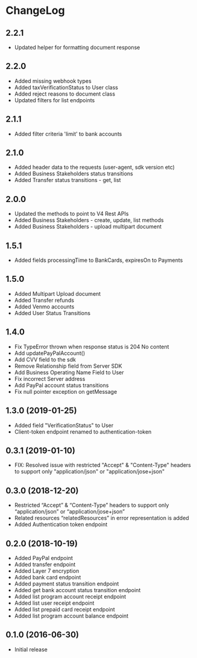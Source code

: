 ChangeLog
=========
2.2.1
-------------------
- Updated helper for formatting document response

2.2.0
-------------------
- Added missing webhook types
- Added taxVerificationStatus to User class
- Added reject reasons to document class
- Updated filters for list endpoints

2.1.1 
-------------------
- Added filter criteria 'limit' to bank accounts

2.1.0 
-------------------
- Added header data to the requests (user-agent, sdk version etc) 
- Added Business Stakeholders status transitions
- Added Transfer status transitions - get, list

2.0.0 
-------------------
- Updated the methods to point to V4 Rest APIs
- Added Business Stakeholders - create, update, list methods
- Added Business Stakeholders - upload multipart document

1.5.1
-------------------
- Added fields processingTime to BankCards, expiresOn to Payments

1.5.0
-------------------
- Added Multipart Upload document 
- Added Transfer refunds
- Added Venmo accounts
- Added User Status Transitions

1.4.0
-------------------
- Fix TypeError thrown when response status is 204 No content
- Add updatePayPalAccount()
- Add CVV field to the sdk
- Remove Relationship field from Server SDK
- Add Business Operating Name Field to User
- Fix incorrect Server address
- Add PayPal account status transitions
- Fix null pointer exception on getMessage

1.3.0 (2019-01-25)
-------------------
- Added field "VerificationStatus" to User
- Client-token endpoint renamed to authentication-token

0.3.1 (2019-01-10)
-------------------

- FIX: Resolved issue with restricted "Accept" & "Content-Type" headers to support only "application/json" or "application/jose+json"

0.3.0 (2018-12-20)
-------------------

- Restricted “Accept” & “Content-Type” headers to support only “application/json” or “application/jose+json”
- Related resources “relatedResources” in error representation is added
- Added Authentication token endpoint

0.2.0 (2018-10-19)
-------------------

- Added PayPal endpoint
- Added transfer endpoint
- Added Layer 7 encryption
- Added bank card endpoint
- Added payment status transition endpoint
- Added get bank account status transition endpoint
- Added list program account receipt endpoint
- Added list user receipt endpoint
- Added list prepaid card receipt endpoint
- Added list program account balance endpoint

0.1.0 (2016-06-30)
------------------

- Initial release
